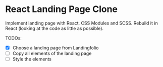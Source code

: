 # React Landing Page Clone

Implement landing page with React, CSS Modules and SCSS.
Rebuild it in React (looking at the code as little as possible).

TODOs:

- [x] Choose a landing page from Landingfolio
- [ ] Copy all elements of the landing page
- [ ] Style the elements
